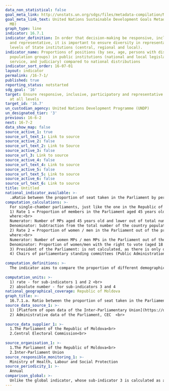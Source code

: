 ```yaml
---
data_non_statistical: false
goal_meta_link: http://unstats.un.org/sdgs/files/metadata-compilation/Metadata-Goal-16.pdf
goal_meta_link_text: United Nations Sustainable Development Goals Metadata (PDF 4.0
  MB)
graph_type: line
indicator: 16.7.1
indicator_definition: In order that decision-making be responsive, inclusive, participatory
  and representative, it is important to ensure diversity in representation at all
  levels of State institutions (central, regional and local).
indicator_name: Proportions of positions (by sex, age, persons with disabilities and
  population groups) in public institutions (national and local legislatures, public
  service, and judiciary) compared to national distributions
indicator_sort_order: 16-07-01
layout: indicator
permalink: /16-7-1/
published: true
reporting_status: notstarted
sdg_goal: '16'
target: Ensure responsive, inclusive, participatory and representative decision-making
  at all levels
target_id: '16.7'
un_custodian_agency: United Nations Development Programme (UNDP)
un_designated_tier: '3'
previous: 16-6-2
next: 16-7-2
data_show_map: false
source_active_1: true
source_url_text_1: Link to source
source_active_2: false
source_url_text_2: Link to Source
source_active_3: false
source_url_3: Link to source
source_active_4: false
source_url_text_4: Link to source
source_active_5: false
source_url_text_5: Link to source
source_active_6: false
source_url_text_6: Link to source
title: Untitled
national_indicator_available: >-
  .aRatio between the proportion of seat taken in the Parliament by persons from certain groups of population (by sex, age, persons with disabilities and other corresponding groups) and proportion of the respective group in total population
computation_calculations: >-
  For single-chamber parliaments, just like the one in the Republic of Moldova, the indicator is measured through 4 sub-indicators (1 for the young population and 3 for women), of which 2 are calculated as rates and 2 are presented as absolute numbers: <br> 
  1) Rate 1 = Proportion of members in the Parliament aged 45 years old out of the proportion of population aged 45 years old and lower with the right to vote (18 years old +) *100.<br> 
  where:<br> 
  Numerator: Number of MPs aged 45 years old and lower out of total number of MPs. <br> 
  Denominator: Subtraction from the total number of the country population with the right to vote (18 years old +) of the total number of population up to the eligibility age.<br> 
  2) Rate 2 = Proportion of women / men in the Parliament out of the proportion of women / men in total population with the right to vote (18 years old +)<br> 
  where:<br> 
  Numerator: Number of women MPs / men MPs in the Parliament out of the total number of MPs in the Parliament *100<br> 
  Denominator: Proportion of women/men with the right to vote (aged 18 years old +) out of the total number of population up to the eligibility age.<br> 
  3) President of the Parliament: is not calculated, as there is only one President in the Parliament, being registered only his/her individual characteristics, meaning: age group and sex.<br> 
  4) Chairs of parliamentary standing committees (Public Administration Committee; Agriculture and Food Industry Committee; Culture, Education, Research, Youth, Sport, and Mass-media Committee; Public Finance Control Committee; Human Rights and Interethnic Relations Committee; Economy, Budget and Finance Committee; Legal, Appointments and Immunities Committee; Environment and Regional Development Committee; Foreign Policy and European Integration Committee; Social Protection, Health and Family Committee, and National Security, Defence and Public Order Committee): not calculated, as data are collected for the 11 chairs of the committees. Only their individual characteristics are registered, meaning: age group and sex.<br> 
  
computation_definitions: >-
  The indicator aims to compare the proportion of different demographic groups (depending on aged and sex) represented in the Parliament with the proportion of these groups in the national population with the right to vote. The right to elect and to be elected belongs to the citizens of the Republic of Moldova who have, including on the day of elections, the age of 18 years old, except for those deprived of this right as established by law (art. 11; 12 of the Electoral Code no. 1381/1997).<br> 
  
computation_units: >-
  1) rate - for sub-indicators 1 and 2 <br>
  2) absolute number - for sub-indicators 3 and 4
national_geographical_coverage: Republic of Moldova
graph_title: >-
  16.7.1.a. Ratio between the proportion of seat taken in the Parliament by persons from certain groups of population (by sex, age, persons with disabilities and other corresponding groups) and proportion of the respective group in total population 
source_data_source_1: >-
  1) [Platform of open data of the Inter-Parliamentary Union](https://data.ipu.org/content/republic-moldova?chamber_id=13501)<br> 
  2) Administrative data of the Parliament, CEC  <br> 
  
source_data_supplier_1: >-
  1.The Parliament of the Republic of Moldova<br> 
  2.Central Electoral Commission<br> 
  
source_organisation_1: >-
  1.The Parliament of the Republic of Moldova<br> 
  2.Inter-Parliament Union
source_responsible_monitoring_1: >-
  Ministry of Health, Labour and Social Protection
source_periodicity_1: >-
  Annual
comparison_global: >-
  Unlike the global indicator, whose sub-indicator 3 is calculated as an absolute number of chairs of 5 standing committees (Foreign Affairs, Defence, Finance, Human Rights and Gender Equality), the national indicator is calculated as an absolute number of 11 chairs of standing parliamentary committees established in the X legislature. 
---
```

